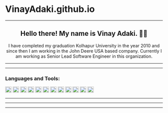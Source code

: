 # VinayAdaki.github.io
<hr>
<h2 align="center">Hello there! My name is Vinay Adaki. 👋🤓</h2>
<p align="center">
  I have completed my graduation Kolhapur University in the year 2010 and since then I am working in the John Deere USA based company.
  Currently I am working as Senior Lead Software Engineer in this organization.
</p>
<hr>

<hr>

### Languages and Tools:
<code><img height="20" src=""></code>
<code><img height="20" src=""></code>
<code><img height="20" src=""></code>
<code><img height="20" src=""></code>
<code><img height="20" src=""></code>
<code><img height="20" src=""></code>
<code><img height="20" src=""></code>
<code><img height="20" src=""></code>
<code><img height="20" src=""></code>
<code><img height="20" src=""></code>
<code><img height="20" src=""></code>
<code><img height="20" src=""></code>


<hr>
<hr>
<hr>
